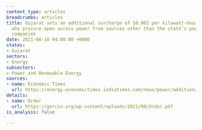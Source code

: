 ```yaml
---
content_type: articles
breadcrumbs: articles
title: Gujarat sets an additional surcharge of $0.002 per kilowatt-hour for consumers
  who procure open access power from sources other than the state’s power distribution
  companies
date: 2021-08-18 04:00:00 +0000
states:
- Gujarat
sectors:
- Energy
subsectors:
- Power and Renewable Energy
sources:
- name: Economic Times
  url: https://energy.economictimes.indiatimes.com/news/power/additional-surcharge-set-at-51p/kwh/85198468
details:
- name: Order
  url: https://gercin.org/wp-content/uploads/2021/08/Order.pdf
is_analysis: false

---
```

